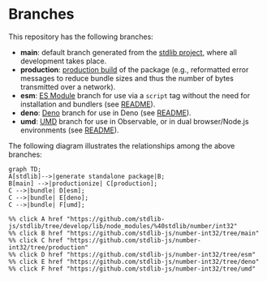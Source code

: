 <!--

@license Apache-2.0

Copyright (c) 2022 The Stdlib Authors.

Licensed under the Apache License, Version 2.0 (the "License");
you may not use this file except in compliance with the License.
You may obtain a copy of the License at

    http://www.apache.org/licenses/LICENSE-2.0

Unless required by applicable law or agreed to in writing, software
distributed under the License is distributed on an "AS IS" BASIS,
WITHOUT WARRANTIES OR CONDITIONS OF ANY KIND, either express or implied.
See the License for the specific language governing permissions and
limitations under the License.

-->

# Branches

This repository has the following branches:

-   **main**: default branch generated from the [stdlib project][stdlib-url], where all development takes place.
-   **production**: [production build][production-url] of the package (e.g., reformatted error messages to reduce bundle sizes and thus the number of bytes transmitted over a network).
-   **esm**: [ES Module][esm-url] branch for use via a `script` tag without the need for installation and bundlers (see [README][esm-readme]).
-   **deno**: [Deno][deno-url] branch for use in Deno (see [README][deno-readme]).
-   **umd**: [UMD][umd-url] branch for use in Observable, or in dual browser/Node.js environments (see [README][umd-readme]).

The following diagram illustrates the relationships among the above branches:

```mermaid
graph TD;
A[stdlib]-->|generate standalone package|B;
B[main] -->|productionize| C[production];
C -->|bundle| D[esm];
C -->|bundle| E[deno];
C -->|bundle| F[umd];

%% click A href "https://github.com/stdlib-js/stdlib/tree/develop/lib/node_modules/%40stdlib/number/int32"
%% click B href "https://github.com/stdlib-js/number-int32/tree/main"
%% click C href "https://github.com/stdlib-js/number-int32/tree/production"
%% click D href "https://github.com/stdlib-js/number-int32/tree/esm"
%% click E href "https://github.com/stdlib-js/number-int32/tree/deno"
%% click F href "https://github.com/stdlib-js/number-int32/tree/umd"
```

[stdlib-url]: https://github.com/stdlib-js/stdlib/tree/develop/lib/node_modules/%40stdlib/number/int32
[production-url]: https://github.com/stdlib-js/number-int32/tree/production
[deno-url]: https://github.com/stdlib-js/number-int32/tree/deno
[deno-readme]: https://github.com/stdlib-js/number-int32/blob/deno/README.md
[umd-url]: https://github.com/stdlib-js/number-int32/tree/umd
[umd-readme]: https://github.com/stdlib-js/number-int32/blob/umd/README.md
[esm-url]: https://github.com/stdlib-js/number-int32/tree/esm
[esm-readme]: https://github.com/stdlib-js/number-int32/blob/esm/README.md